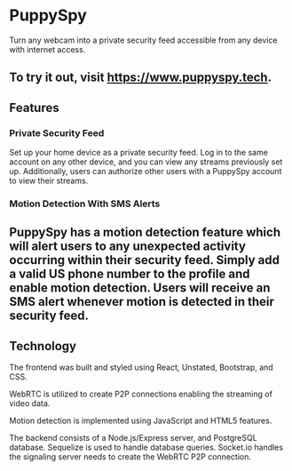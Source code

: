 # PuppySpy

Turn any webcam into a private security feed accessible from any device with internet access.

## To try it out, visit https://www.puppyspy.tech.

## Features

### Private Security Feed

Set up your home device as a private security feed. Log in to the same account on any other device, and you can view any streams previously set up. Additionally, users can authorize other users with a PuppySpy account to view their streams.

### Motion Detection With SMS Alerts

## PuppySpy has a motion detection feature which will alert users to any unexpected activity occurring within their security feed. Simply add a valid US phone number to the profile and enable motion detection. Users will receive an SMS alert whenever motion is detected in their security feed.

## Technology

The frontend was built and styled using React, Unstated, Bootstrap, and CSS.

WebRTC is utilized to create P2P connections enabling the streaming of video data.

Motion detection is implemented using JavaScript and HTML5 features.

The backend consists of a Node.js/Express server, and PostgreSQL database. Sequelize is used to handle database queries. Socket.io handles the signaling server needs to create the WebRTC P2P connection.
